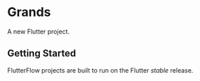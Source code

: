 # Grands

A new Flutter project.

## Getting Started

FlutterFlow projects are built to run on the Flutter _stable_ release.
